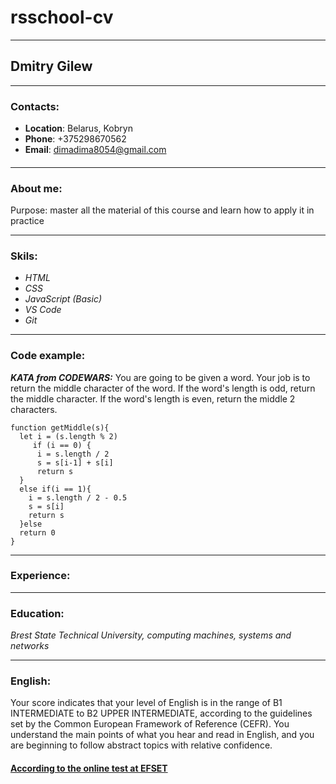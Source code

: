 # rsschool-cv
***
## Dmitry Gilew
***
### Contacts:
- **Location**: Belarus, Kobryn
- **Phone**: +375298670562
- **Email**: dimadima8054@gmail.com
####
***
### About me:
Purpose: master all the material of this course and learn how to apply it in practice

***
### Skils:
- *HTML*
- *CSS*
- *JavaScript (Basic)*
- *VS Code*
- *Git*


***
### Code example:
***KATA from CODEWARS:*** You are going to be given a word. Your job is to return the middle character of the word. If the word's length is odd, return the middle character. If the word's length is even, return the middle 2 characters.
```
function getMiddle(s){
  let i = (s.length % 2)
     if (i == 0) {
      i = s.length / 2  
      s = s[i-1] + s[i]
      return s
  }
  else if(i == 1){
    i = s.length / 2 - 0.5 
    s = s[i]  
    return s
  }else
  return 0
} 
```
***
### Experience:
***
### Education:
*Brest State Technical University, сomputing machines, systems and networks*
***
### English:
Your score indicates that your level of English is in the range of B1 INTERMEDIATE to B2 UPPER INTERMEDIATE, according to the guidelines set by the Common European Framework of Reference (CEFR).
You understand the main points of what you hear and read in English, and you are beginning to follow abstract topics with relative confidence.

#### [According to the online test at EFSET](https://www.efset.org/)